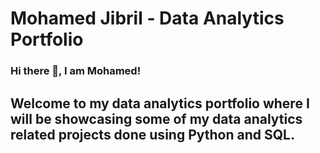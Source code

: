# Mohamed Jibril - Data Analytics Portfolio
### Hi there 👋, I am Mohamed! 

## Welcome to my data analytics portfolio where I will be showcasing some of my data analytics related projects done using Python and SQL.
